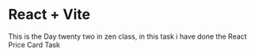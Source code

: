 # React + Vite

This is the Day twenty two in zen class, in this task i have done the React Price Card Task